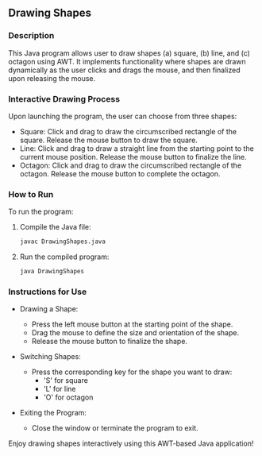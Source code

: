 ## Drawing Shapes

### Description 
This Java program allows user to draw shapes (a) square, (b) line, and (c) octagon using AWT. It implements functionality where shapes are drawn dynamically as the user clicks and drags the mouse, and then finalized upon releasing the mouse.

### Interactive Drawing Process
Upon launching the program, the user can choose from three shapes:

- Square: Click and drag to draw the circumscribed rectangle of the square. Release the mouse button to draw the square.
- Line: Click and drag to draw a straight line from the starting point to the current mouse position. Release the mouse button to finalize the line.
- Octagon: Click and drag to draw the circumscribed rectangle of the octagon. Release the mouse button to complete the octagon.

### How to Run
To run the program:

1. Compile the Java file:
    ```bash
    javac DrawingShapes.java
    ```
2. Run the compiled program:
    ```bash
    java DrawingShapes
    ```

### Instructions for Use
- Drawing a Shape:
    - Press the left mouse button at the starting point of the shape.
    - Drag the mouse to define the size and orientation of the shape.
    - Release the mouse button to finalize the shape.

- Switching Shapes:
    - Press the corresponding key for the shape you want to draw:
        - 'S' for square
        - 'L' for line
        - 'O' for octagon

- Exiting the Program:
    - Close the window or terminate the program to exit.

Enjoy drawing shapes interactively using this AWT-based Java application!